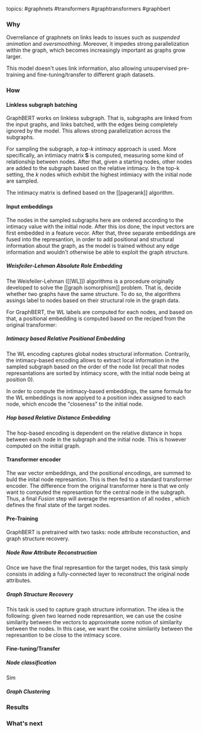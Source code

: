 topics: #graphnets #transformers #graphtransformers #graphbert

### Why

Overreliance of graphnets on links leads to issues such as *suspended animation* and *oversmoothing*. Moreover, it impedes strong parallelization within the graph, which becomes increasingly important as graphs grow larger.

This model doesn't uses link information, also allowing unsupervised pre-training and fine-tuning/transfer to different graph datasets.


### How

#### Linkless subgraph batching

GraphBERT works on linkless subgraph. That is, subgraphs are linked from the input graphs, and links batched, with the edges being completely ignored by the model. This allows strong parallelization across the subgraphs.

For sampling the subgraph, a *top-k intimacy* approach is used. More specifically, an intimiacy matrix **S** is computed, measuring some kind of relationship between nodes. After that, given a starting nodes, other nodes are added to the subgraph based on the relative intimacy. In the top-k setting, the *k* nodes which exhibit the highest intimiacy with the initial node are sampled. 

The intimacy matrix is defined based on the [[pagerank]] algorithm. 


#### Input embeddings

The nodes in the sampled subgraphs here are ordered according to the intimacy value with the initial node. After this ios done, the input vectors are first embedded in a feature vecor. After that, three separate embeddings are fused into the represantion, in order to add positional and structural information about the graph, as the model is trained without any edge information and wouldn't otherwise be able to exploit the graph structure.

##### Weisfeiler-Lehman Absolute Role Embedding

The Weisfeiler-Lehman ([[WL]]) algorithms is a procedure originally developed to solve the [[graph isomorphism]] problem. That is, decide whether two graphs have the same structure. To do so, the algorithms assings label to nodes based on their structural role in the graph data.

For GraphBERT, the WL labels are computed for each nodes, and based on that, a positional embedding is computed based on the reciped from the original transformer:


#####  Intimacy based Relative Positional Embedding

The WL encoding captures global nodes structural information. Contrarily, the intimacy-based encoding allows to extract local information in the sampled subgraph based on the order of the node list (recall that nodes represantations are sorted by intimacy score, with the initial node being at position 0).

In order to compute the intimacy-based embeddings, the same formula for the WL embeddings is now applyed to a position index assigned to each node, which encode the "closeness" to the initial node.


##### Hop based Relative Distance Embedding
The hop-based encoding is dependent on the relative distance in hops between each node in the subgraph and the initial node. This is however computed on the initial graph.

#### Transformer encoder

The war vector embeddings, and the positional encodings, are summed to buld the inital node represantion. This is then fed to a standard transformer encoder.
The difference from the original transformer here is that we only want to computed the represantion for the central node in the subgraph. Thus, a final *Fusion* step will average the  represantion of all nodes , which defines the final state of the target nodes. 


#### Pre-Training
GraphBERT is pretrained with two tasks: node attribute reconstuction, and graph structure recovery.

##### Node Raw Attribute Reconstruction

Once we have the final represantion for the target nodes, this task simply consists in adding a fully-connected layer to reconstruct the original node attributes.

##### Graph Structure Recovery
This task is used to capture graph structure information. The idea is the following: given two learned node represantion, we can use the cosine similarity between the vectors to approximate some notion of similarity between the nodes. In this case, we want the cosine similarity between the represantion to be close to the intimacy score.


#### Fine-tuning/Transfer

##### Node classification
Sim
##### Graph Clustering



### Results


### What's next

